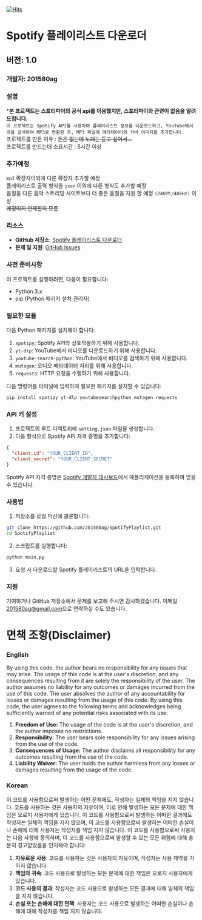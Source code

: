 [![Hits](https://hits.seeyoufarm.com/api/count/incr/badge.svg?url=https%3A%2F%2Fgithub.com%2F201580ag%2FSpotifyPlaylist&count_bg=%2379C83D&title_bg=%23555555&icon=&icon_color=%23E7E7E7&title=hits&edge_flat=false)](https://hits.seeyoufarm.com)
# Spotify 플레이리스트 다운로더

## 버전: 1.0

### 개발자: 201580ag

### 설명
***본 프로젝트는 스포티파이의 공식 api를 이용했지만, 스포티파이와 관련이 없음을 알려드립니다.**  
```이 프로젝트는 Spotify API를 사용하여 플레이리스트 정보를 다운로드하고, YouTube에서 곡을 검색하여 MP3로 변환한 후, MP3 파일에 메타데이터와 커버 이미지를 추가합니다.```  
프로젝트를 만든 이유 : ~~돈은 없는데 노래는 듣고 싶어서...~~  
프로젝트를 만드는데 소요시간 : 5시간 이상  

### 추가예정
`mp3` 확장자이외에 다른 확장자 추가할 예정  
플레이리스트 출력 형식을 `json` 이외에 다른 형식도 추가할 예정  
음질을 다른 음악 스트리밍 사이트보다 더 좋은 음질을 지원 할 예정 `(24비트/48kHz)` 이상  
~~예정이지 언제할지 모름~~

### 리소스
- **GitHub 저장소**: [Spotify 플레이리스트 다운로더](https://github.com/201580ag/SpotifyPlaylist)
- **문제 및 지원**: [GitHub Issues](https://github.com/201580ag/SpotifyPlaylist/issues)

### 사전 준비사항
이 프로젝트를 실행하려면, 다음이 필요합니다:

- Python 3.x
- pip (Python 패키지 설치 관리자)

### 필요한 모듈
다음 Python 패키지를 설치해야 합니다:

1. `spotipy`: Spotify API와 상호작용하기 위해 사용합니다.
2. `yt-dlp`: YouTube에서 비디오를 다운로드하기 위해 사용합니다.
3. `youtube-search-python`: YouTube에서 비디오를 검색하기 위해 사용합니다.
4. `mutagen`: 오디오 메타데이터 처리를 위해 사용합니다.
5. `requests`: HTTP 요청을 수행하기 위해 사용합니다.

다음 명령어를 터미널에 입력하여 필요한 패키지를 설치할 수 있습니다:
```bash
pip install spotipy yt-dlp youtubesearchpython mutagen requests
```

### API 키 설정
1. 프로젝트의 루트 디렉토리에 `setting.json` 파일을 생성합니다.
2. 다음 형식으로 Spotify API 자격 증명을 추가합니다:

```json
{
  "client_id": "YOUR_CLIENT_ID",
  "client_secret": "YOUR_CLIENT_SECRET"
}
```

Spotify API 자격 증명은 [Spotify 개발자 대시보드](https://developer.spotify.com/dashboard/applications)에서 애플리케이션을 등록하여 얻을 수 있습니다.

### 사용법
1. 저장소를 로컬 머신에 클론합니다:

```bash
git clone https://github.com/201580ag/SpotifyPlaylist.git
cd SpotifyPlaylist
```

2. 스크립트를 실행합니다:

```bash
python main.py
```

3. 요청 시 다운로드할 Spotify 플레이리스트의 URL을 입력합니다.

### 지원
기여하거나 GitHub 저장소에서 문제를 보고해 주시면 감사하겠습니다. 이메일 [201580ag@gmail.com](mailto:201580ag@gmail.com)으로 연락하실 수도 있습니다.

# **면책 조항(Disclaimer)**
### English
By using this code, the author bears no responsibility for any issues that may arise. The usage of this code is at the user's discretion, and any consequences resulting from it are solely the responsibility of the user. The author assumes no liability for any outcomes or damages incurred from the use of this code. The user absolves the author of any accountability for losses or damages resulting from the usage of this code. By using this code, the user agrees to the following terms and acknowledges being sufficiently warned of any potential risks associated with its use:

1. **Freedom of Use:** The usage of the code is at the user's discretion, and the author imposes no restrictions.
2. **Responsibility:** The user bears sole responsibility for any issues arising from the use of the code.
3. **Consequences of Usage:** The author disclaims all responsibility for any outcomes resulting from the use of the code.
4. **Liability Waiver:** The user holds the author harmless from any losses or damages resulting from the usage of the code.

### Korean
이 코드를 사용함으로써 발생하는 어떤 문제에도, 작성자는 일체의 책임을 지지 않습니다. 코드를 사용하는 것은 사용자의 자유이며, 이로 인해 발생하는 모든 문제에 대한 책임은 오로지 사용자에게 있습니다. 이 코드를 사용함으로써 발생하는 어떠한 결과에도 작성자는 일체의 책임을 지지 않으며, 이 코드를 사용함으로써 발생하는 어떠한 손실이나 손해에 대해 사용자는 작성자를 책임 지지 않습니다. 이 코드를 사용함으로써 사용자는 다음 사항에 동의하며, 이 코드를 사용함으로써 발생할 수 있는 모든 위험에 대해 충분히 경고받았음을 인지해야 합니다:

1. **자유로운 사용**: 코드를 사용하는 것은 사용자의 자유이며, 작성자는 사용 제약을 가하지 않습니다.
2. **책임의 귀속**: 코드 사용으로 발생하는 모든 문제에 대한 책임은 오로지 사용자에게 있습니다.
3. **코드 사용의 결과**: 작성자는 코드 사용으로 발생하는 모든 결과에 대해 일체의 책임을 지지 않습니다.
4. **손실 또는 손해에 대한 면책**: 사용자는 코드 사용으로 발생하는 어떠한 손실이나 손해에 대해 작성자를 책임 지지 않습니다.
